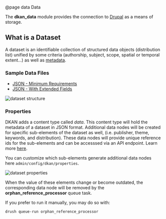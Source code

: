 @page data Data

The **dkan_data** module provides the connection to [Drupal](https://drupal.org) as a means of storage.

## What is a Dataset

A dataset is an identifiable collection of structured data objects (distribution list) unified by some criteria (authorship, subject, scope, spatial or temporal extent…) as well as <a href="metastore.html">metadata</a>.

### Sample Data Files

- [JSON - Minimum Requirements](https://project-open-data.cio.gov/v1.1/examples/catalog-sample.json)
- [JSON - With Extended Fields](https://project-open-data.cio.gov/v1.1/examples/catalog-sample-extended.json)

![dataset structure](https://project-open-data.cio.gov/v1.1/schema-diagram.svg)

### Properties

DKAN adds a content type called *data*. This content type will hold the metadata of a dataset in JSON format. Additional data nodes will be created for specific sub-elements of the dataset as well, (i.e. publisher, theme, keywords, and distribution). These data nodes will provide unique reference ids for the sub-elements and can be accesssed via an API endpoint. Learn more [here](guide-dataset-api.html#identifiers).

You can customize which sub-elements generate additional data nodes here `admin/config/dkan/properties`.

![dataset properties](https://dkan-documentation-files.s3.us-east-2.amazonaws.com/dkan2/dataset-properties.png)

When the value of these elements change or become outdated, the corresponding data node will be removed by the **orphan_reference_processor** queue task.

If you prefer to run it manually, you may do so with:

```
drush queue-run orphan_reference_processor
```
